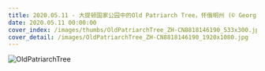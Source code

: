 ```yaml
---
title: 2020.05.11 - 大提顿国家公园中的Old Patriarch Tree，怀俄明州 (© George Sanker/Minden Pictures)
date: 2020.05.11 00:00:00
cover_index: /images/thumbs/OldPatriarchTree_ZH-CN8818146190_533x300.jpg
cover_detail: /images/OldPatriarchTree_ZH-CN8818146190_1920x1080.jpg
---
```


![OldPatriarchTree](/images/OldPatriarchTree_ZH-CN8818146190_1920x1080.jpg)
